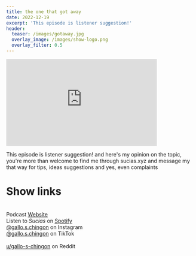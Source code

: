 ```yaml
---
title: the one that got away
date: 2022-12-19
excerpt: 'This episode is listener suggestion!'
header:
  teaser: /images/gotaway.jpg
  overlay_image: /images/show-logo.png
  overlay_filter: 0.5
---
```


<iframe src='https://open.spotify.com/embed/episode/00twPENiBxZu0tkWn9X38O' width='80%' height='232' frameborder='0' allowtransparency='true' allow='encrypted-media'></iframe>

This episode is listener suggestion! and here's my opinion on the topic, you're more than welcome to find me through sucias.xyz and message my that way for tips, ideas suggestions and yes, even complaints

# Show links

<br> Podcast [Website](https://sucias.xyz)  <a href='https://sucias.xyz'><i class='fas fa-link'></i></a>
<br> Listen to *Sucias* on [Spotify](https://open.spotify.com/show/3XjoipCU3QzeIaQAAQpBdW)  <a href='https://open.spotify.com/show/3XjoipCU3QzeIaQAAQpBdW'><i class='fab fa-spotify'></i></a>
<br> [@gallo.s.chingon](https://instagram.com/gallo.s.chingon) on Instagram  <a href='https://www.instagram.com/gallo.s.chingon'><i class='fa-brands fa-instagram-square'></i></a>
<br> [@gallo.s.chingon](https://www.tiktok.com/@gallo.s.chingon) on TikTok <a href='https://www.tiktok.com/@gallo.s.chingon'><i class='fa-brands fa-tiktok'></i><br>
<br> [u/gallo-s-chingon](https://reddit.com/u/gallo-s-chingon/submitted) on Reddit <a href='https://reddit.com/u/gallo-s-chingon/submitted'><i class='fab fa-reddit'></i></a>
